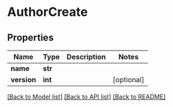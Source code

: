 # AuthorCreate

## Properties
Name | Type | Description | Notes
------------ | ------------- | ------------- | -------------
**name** | **str** |  | 
**version** | **int** |  | [optional] 

[[Back to Model list]](../README.md#documentation-for-models) [[Back to API list]](../README.md#documentation-for-api-endpoints) [[Back to README]](../README.md)

